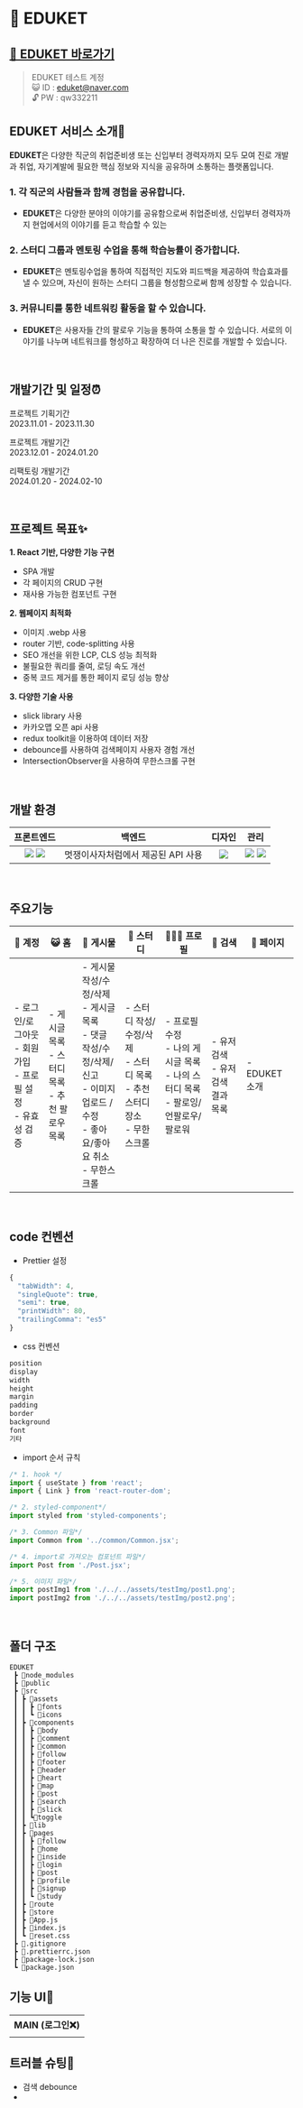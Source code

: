 # <span id="top">🏫 EDUKET</span>

## [🔗 EDUKET 바로가기](https://gyuuul.github.io/eduket/)

> EDUKET 테스트 계정 <br/>
> 😺 ID : eduket@naver.com<br/>
> 🔓 PW : qw332211<br/>

## EDUKET 서비스 소개💭 
**EDUKET**은 다양한 직군의 취업준비생 또는 신입부터 경력자까지 모두 모여 진로 개발과 취업, 자기계발에 필요한 핵심 정보와 지식을 공유하며 소통하는 플랫폼입니다.
<br/>

### 1. 각 직군의 사람들과 함께 경험을 공유합니다.
- **EDUKET**은 다양한 분야의 이야기를 공유함으로써 취업준비생, 신입부터 경력자까지 현업에서의 이야기를 듣고 학습할 수 있는 

### 2. 스터디 그룹과 멘토링 수업을 통해 학습능률이 증가합니다.
- **EDUKET**은 멘토링수업을 통하여 직접적인 지도와 피드백을 제공하여 학습효과를 낼 수 있으며, 자신이 원하는 스터디 그룹을 형성함으로써 함께 성장할 수 있습니다.

### 3. 커뮤니티를 통한 네트워킹 활동을 할 수 있습니다.
- **EDUKET**은 사용자들 간의 팔로우 기능을 통하여 소통을 할 수 있습니다. 서로의 이야기를 나누며 네트워크를 형성하고 확장하여 더 나은 진로를 개발할 수 있습니다.

<br/>

## 개발기간 및 일정⏰
프로젝트 기획기간 <br />
2023.11.01 - 2023.11.30

프로젝트 개발기간 <br />
2023.12.01 - 2024.01.20

리팩토링 개발기간 <br />
2024.01.20 - 2024.02-10

<br/>

## 프로젝트 목표✨
**1. React 기반, 다양한 기능 구현**
- SPA 개발
- 각 페이지의 CRUD 구현
- 재사용 가능한 컴포넌트 구현

**2. 웹페이지 최적화**
- 이미지 .webp 사용
- router 기반, code-splitting 사용
- SEO 개선을 위한 LCP, CLS 성능 최적화
- 불필요한 쿼리를 줄여, 로딩 속도 개선
- 중복 코드 제거를 통한 페이지 로딩 성능 향상

**3. 다양한 기술 사용**
- slick library 사용
- 카카오맵 오픈 api 사용
- redux toolkit을 이용하여 데이터 저장
- debounce를 사용하여 검색페이지 사용자 경험 개선
- IntersectionObserver을 사용하여 무한스크롤 구현

<br/>

## 개발 환경 
| 프론트엔드 | 백엔드 | 디자인 | 관리 |
| :---: | :---: | :---: | :---: | 
| <img src="https://img.shields.io/badge/react-61DAFB?style=for-the-badge&logo=react&logoColor=black"> <img src="https://img.shields.io/badge/styled-components-DB7093?style=for-the-badge&logo=styledcomponents&logoColor=pink"> | 멋쟁이사자처럼에서 제공된 API 사용 | <img src="https://img.shields.io/badge/figma-FBCEB1?style=for-the-badge&logo=figma&logoColor=white"> | <img src="https://img.shields.io/badge/git-F05032?style=for-the-badge&logo=git&logoColor=white"> <img src="https://img.shields.io/badge/github-181717?style=for-the-badge&logo=github&logoColor=white"> |

<br/>

## 주요기능
|🔐 계정 |😺 홈 |💬 게시물 |📕 스터디 | 👩🏻‍💻 프로필 |🔎 검색 | 🏫 페이지 |
|--|--|--|--|--|--|--|
| - 로그인/로그아웃<br />- 회원가입<br />- 프로필 설정<br />- 유효성 검증 | - 게시글 목록<br />- 스터디 목록<br />- 추천 팔로우 목록 | - 게시물 작성/수정/삭제<br />- 게시글 목록<br />- 댓글 작성/수정/삭제/신고<br /> - 이미지 업로드 / 수정<br />- 좋아요/좋아요 취소<br />- 무한스크롤 | - 스터디 작성/수정/삭제<br />- 스터디 목록<br /> - 추천 스터디 장소<br />- 무한스크롤 |- 프로필 수정<br />- 나의 게시글 목록<br />- 나의 스터디 목록<br /> - 팔로잉/언팔로우/팔로워|- 유저 검색<br />- 유저 검색 결과 목록| - EDUKET 소개 |

<br/>

## code 컨벤션
- Prettier 설정

```js
{
  "tabWidth": 4,
  "singleQuote": true,
  "semi": true,
  "printWidth": 80,
  "trailingComma": "es5"
}
```

- css 컨벤션

```js
position
display
width
height
margin
padding
border
background
font
기타
```

- import 순서 규칙

```jsx
/* 1. hook */
import { useState } from 'react';
import { Link } from 'react-router-dom';

/* 2. styled-component*/
import styled from 'styled-components';

/* 3. Common 파일*/
import Common from '../common/Common.jsx';

/* 4. import로 가져오는 컴포넌트 파일*/
import Post from './Post.jsx';

/* 5. 이미지 파일*/
import postImg1 from './../../assets/testImg/post1.png';
import postImg2 from './../../assets/testImg/post2.png';
```
<br/>

## 폴더 구조

```
EDUKET
 ┣ 📂node_modules
 ┣ 📂public
 ┣ 📂src
 ┃ ┣ 📂assets
 ┃ ┃ ┣ 📂fonts
 ┃ ┃ ┗ 📂icons
 ┃ ┣ 📂components
 ┃ ┃ ┣ 📂body
 ┃ ┃ ┣ 📂comment
 ┃ ┃ ┣ 📂common
 ┃ ┃ ┣ 📂follow
 ┃ ┃ ┣ 📂footer
 ┃ ┃ ┣ 📂header
 ┃ ┃ ┣ 📂heart
 ┃ ┃ ┣ 📂map
 ┃ ┃ ┣ 📂post
 ┃ ┃ ┣ 📂search
 ┃ ┃ ┣ 📂slick
 ┃ ┃ ┗📂toggle
 ┃ ┣ 📂lib
 ┃ ┣ 📂pages
 ┃ ┃ ┣ 📂follow
 ┃ ┃ ┣ 📂home
 ┃ ┃ ┣ 📂inside
 ┃ ┃ ┣ 📂login
 ┃ ┃ ┣ 📂post
 ┃ ┃ ┣ 📂profile
 ┃ ┃ ┣ 📂signup
 ┃ ┃ ┗ 📂study
 ┃ ┣ 📂route
 ┃ ┣ 📂store
 ┃ ┣ 📜App.js
 ┃ ┣ 📜index.js
 ┃ ┗ 📜reset.css
 ┣ 📜.gitignore
 ┣ 📜.prettierrc.json
 ┣ 📜package-lock.json
 ┗ 📜package.json
 ```

## 기능 UI🎨
<table>
  <tr>
    <th>MAIN (로그인❌)</th>
  </tr>
    <tr align="center">
      <td><img src="" /></td>
    </tr>

</table>







## 트러블 슈팅🚨
- 검색 debounce
- 
